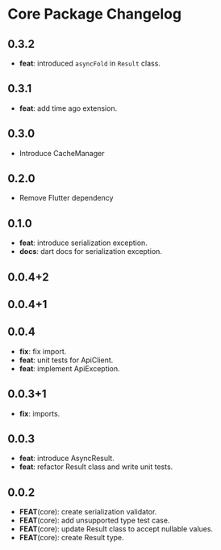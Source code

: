 # Core Package Changelog

## 0.3.2

- **feat**: introduced `asyncFold` in `Result` class.

## 0.3.1

- **feat**: add time ago extension.

## 0.3.0

- Introduce CacheManager

## 0.2.0

- Remove Flutter dependency

## 0.1.0

- **feat**: introduce serialization exception.
- **docs**: dart docs for serialization exception.

## 0.0.4+2

## 0.0.4+1

## 0.0.4

- **fix**: fix import.
- **feat**: unit tests for ApiClient.
- **feat**: implement ApiException.

## 0.0.3+1

- **fix**: imports.

## 0.0.3

- **feat**: introduce AsyncResult.
- **feat**: refactor Result class and write unit tests.

## 0.0.2

- **FEAT**(core): create serialization validator.
- **FEAT**(core): add unsupported type test case.
- **FEAT**(core): update Result class to accept nullable values.
- **FEAT**(core): create Result type.
